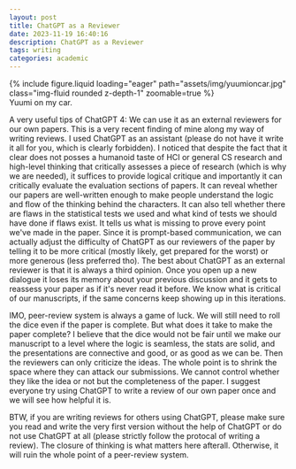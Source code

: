 ```yaml
---
layout: post
title: ChatGPT as a Reviewer
date: 2023-11-19 16:40:16
description: ChatGPT as a Reviewer
tags: writing
categories: academic
---
```

<div class="row mt-3">
    <div class="col-sm mt-3 mt-md-0">
        {% include figure.liquid loading="eager" path="assets/img/yuumioncar.jpg" class="img-fluid rounded z-depth-1" zoomable=true %}
    </div>
</div>
<div class="caption">
    Yuumi on my car.
</div>

A very useful tips of ChatGPT 4: We can use it as an external reviewers for our own papers.
This is a very recent finding of mine along my way of writing reviews. I used ChatGPT as an assistant (please do not have it write it all for you, which is clearly forbidden). I noticed that despite the fact that it clear does not posses a humanoid taste of HCI or general CS research and high-level thinking that critically assesses a piece of research (which is why we are needed), it suffices to provide logical critique and importantly it can critically evaluate the evaluation sections of papers. It can reveal whether our papers are well-written enough to make people understand the logic and flow of the thinking behind the characters. It can also tell whether there are flaws in the statistical tests we used and what kind of tests we should have done if flaws exist. It tells us what is missing to prove every point we've made in the paper. Since it is prompt-based communication, we can actually adjust the difficulty of ChatGPT as our reviewers of the paper by telling it to be more critical (mostly likely, get prepared for the worst) or more generous (less preferred tho). The best about ChatGPT as an external reviewer is that it is always a third opinion. Once you open up a new dialogue it loses its memory about your previous discussion and it gets to reassess your paper as if it's never read it before. We know what is critical of our manuscripts, if the same concerns keep showing up in this iterations.

IMO, peer-review system is always a game of luck. We will still need to roll the dice even if the paper is complete. But what does it take to make the paper complete? I believe that the dice would not be fair until we make our manuscript to a level where the logic is seamless, the stats are solid, and the presentations are connective and good, or as good as we can be. Then the reviewers can only criticize the ideas. The whole point is to shrink the space where they can attack our submissions. We cannot control whether they like the idea or not but the completeness of the paper. I suggest everyone try using ChatGPT to write a review of our own paper once and we will see how helpful it is.

BTW, if you are writing reviews for others using ChatGPT, please make sure you read and write the very first version without the help of ChatGPT or do not use ChatGPT at all (please strictly follow the protocal of writing a review). The closure of thinking is what matters here afterall. Otherwise, it will ruin the whole point of a peer-review system.